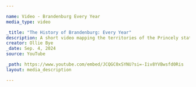 ```yaml
---

name: Video - Brandenburg Every Year
media_type: video

_title: "The History of Brandenburg: Every Year"
description: A short video mapping the territories of the Princely state of Brandenburg within the HRE, and later its successor state of Prussia, from Brandenburg's inception to the Council of Vienna. This video was made with research for Ollie's upcoming HRE video.
creator: Ollie Bye
_date: Sep. 4, 2024
source: YouTube

_path: https://www.youtube.com/embed/JCQGC0xSYNU?si=-Iiv8YVBwsfd0Ris
layout: media_description

---
```

